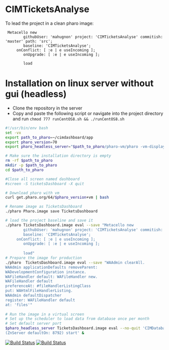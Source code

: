 # CIMTicketsAnalyse
To lead the project in a clean pharo image:
```Smalltalk
 Metacello new
    	githubUser: 'mahugnon' project: 'CIMTicketsAnalyse' commitish: 'master' path: 'src';
    	baseline: 'CIMTicketsAnalyse';
	 onConflict: [ :e | e useIncoming ];
        onUpgrade: [ :e | e useIncoming ];
        
    	load
```
# Installation on linux server without gui (headless)
- Clone the repository in the server
- Copy and paste the following script or navigate into the project directory and run `chmod 777 runCentOS8.sh && ./runCentOS8.sh`
```bash
#!/usr/bin/env bash
set -vx
export path_to_pharo=~/cimdashboard/app
export pharo_version=70
export pharo_headless_server="$path_to_pharo/pharo-vm/pharo -vm-display-null -vm-sound-null --memory 512m"

# Make sure the installation directory is empty
rm -rf $path_to_pharo
mkdir -p $path_to_pharo
cd $path_to_pharo

#Close all screen named dashboard
#screen -S ticketsDashboard -X quit

# Download pharo with vm
curl get.pharo.org/64/$pharo_version+vm | bash

# Rename image as TicketsDashboard
./pharo Pharo.image save TicketsDashboard

# load the project baseline and save it
./pharo TicketsDashboard.image eval --save "Metacello new
    	githubUser: 'mahugnon' project: 'CIMTicketsAnalyse' commitish: 'master' path: 'src';
    	baseline: 'CIMTicketsAnalyse';
	 onConflict: [ :e | e useIncoming ];
        onUpgrade: [ :e | e useIncoming ];
        
    	load"
# Prepare the image for production
./pharo  TicketsDashboard.image eval --save "WAAdmin clearAll.
WAAdmin applicationDefaults removeParent:
WADevelopmentConfiguration instance.
WAFileHandler default: WAFileHandler new.
WAFileHandler default
preferenceAt: #fileHandlerListingClass
put: WAHtmlFileHandlerListing.
WAAdmin defaultDispatcher
register: WAFileHandler default
at: 'files'"
   
# Run the image in a virtual screen
# Set up the scheduler to load data from database once per month
# Set default server port
$pharo_headless_server TicketsDashboard.image eval --no-quit 'CIMDatabase scheduleUpdate
(ZnServer defaultOn: 8792) start' &

```



[![Build Status](https://travis-ci.com/mahugnon/CIMTicketsAnalyse.svg?branch=master)](https://travis-ci.com/mahugnon/CIMTicketsAnalyse)
[![Build Status](https://ci.inria.fr/pharo-contribution/job/CIMTicketDashboard/badge/icon)](https://ci.inria.fr/pharo-contribution/job/CIMTicketDashboard/)
